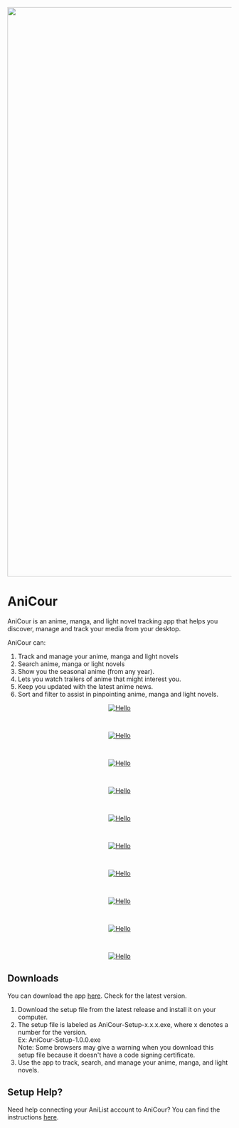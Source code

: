 <p align="center"><a href="#"><img src="https://github.com/ReStartQ/anicour/blob/main/images/banner/AniCour.png" alt="Hello" width="1280"/></a></p>

# AniCour
AniCour is an anime, manga, and light novel tracking app that helps you discover, manage and track your media from your desktop. 
<Br />


AniCour can: <Br />
1) Track and manage your anime, manga and light novels
2) Search anime, manga or light novels
3) Show you the seasonal anime (from any year).
4) Lets you watch trailers of anime that might interest you.
5) Keep you updated with the latest anime news.
6) Sort and filter to assist in pinpointing anime, manga and light novels.

<p align="center"><a href="#"><img src="https://github.com/ReStartQ/anicour/blob/main/images/readme/AniCourGridView.png" alt="Hello" /></a></p>
<br>
<p align="center"><a href="#"><img src="https://github.com/ReStartQ/anicour/blob/main/images/readme/AniCourCompactFiltered.jpg" alt="Hello" /></a></p>
<br>
<p align="center"><a href="#"><img src="https://github.com/ReStartQ/anicour/blob/main/images/readme/AniCourListView.png" alt="Hello" /></a></p>
<br>
<p align="center"><a href="#"><img src="https://github.com/ReStartQ/anicour/blob/main/images/readme/AniCourContextMenu.png" alt="Hello" /></a></p>
<br>
<p align="center"><a href="#"><img src="https://github.com/ReStartQ/anicour/blob/main/images/readme/AniCourAdvancedInfo2.png" alt="Hello" /></a></p>
<br>
<p align="center"><a href="#"><img src="https://github.com/ReStartQ/anicour/blob/main/images/readme/AniCourTrailer.png" alt="Hello" /></a></p>
<br>
<p align="center"><a href="#"><img src="https://github.com/ReStartQ/anicour/blob/main/images/readme/AniCourSearch.png" alt="Hello" /></a></p>
<br>
<p align="center"><a href="#"><img src="https://github.com/ReStartQ/anicour/blob/main/images/readme/AniCourSeasons.png" alt="Hello" /></a></p>
<br>
<p align="center"><a href="#"><img src="https://github.com/ReStartQ/anicour/blob/main/images/readme/AniCourNews3.png" alt="Hello" /></a></p>
<br>
<p align="center"><a href="#"><img src="https://github.com/ReStartQ/anicour/blob/main/images/readme/AniCourNewsAdvanced.png" alt="Hello" /></a></p>

## Downloads
You can download the app [here](https://github.com/ReStartQ/AniCour/releases). Check for the latest version. 
<br>
1) Download the setup file from the latest release and install it on your computer.
2) The setup file is labeled as AniCour-Setup-x.x.x.exe, where x denotes a number for the version. 
   <br/> Ex: AniCour-Setup-1.0.0.exe
   <br /> Note: Some browsers may give a warning when you download this setup file because it doesn't have a code signing certificate.
4) Use the app to track, search, and manage your anime, manga, and light novels.

## Setup Help?
Need help connecting your AniList account to AniCour? You can find the instructions [here](https://github.com/ReStartQ/anicour/blob/main/help/Setup.md). 

